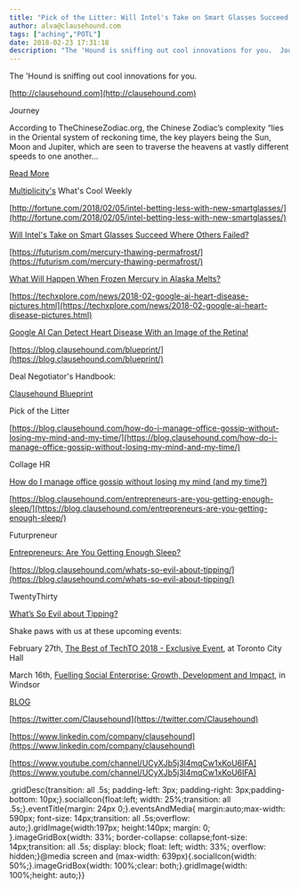 ```yaml
---
title: "Pick of the Litter: Will Intel's Take on Smart Glasses Succeed Where Others Failed?"
author: alva@clausehound.com
tags: ["aching","POTL"]
date: 2018-02-23 17:31:18
description: "The 'Hound is sniffing out cool innovations for you.  Journey According to TheChineseZodiac.org, the Chinese Zodiac’s complexity “lies in the Oriental system of reckoning time, the key players being t..."
---
```


The 'Hound is sniffing out cool innovations for you.

[http://clausehound.com](http://clausehound.com)

Journey

 According to TheChineseZodiac.org, the Chinese Zodiac’s complexity “lies in the Oriental system of reckoning time, the key players being the Sun, Moon and Jupiter, which are seen to traverse the heavens at vastly different speeds to one another... 

[Read More](https://blog.clausehound.com/happy-lunar-new-year-of-the-earth-dog/)

[Multiplicity's](http://multiplicity.media) What's Cool Weekly

[http://fortune.com/2018/02/05/intel-betting-less-with-new-smartglasses/](http://fortune.com/2018/02/05/intel-betting-less-with-new-smartglasses/)

[Will Intel's Take on Smart Glasses Succeed Where Others Failed?](http://fortune.com/2018/02/05/intel-betting-less-with-new-smartglasses/)

[https://futurism.com/mercury-thawing-permafrost/](https://futurism.com/mercury-thawing-permafrost/)

[What Will Happen When Frozen Mercury in Alaska Melts?](https://futurism.com/mercury-thawing-permafrost/)

[https://techxplore.com/news/2018-02-google-ai-heart-disease-pictures.html](https://techxplore.com/news/2018-02-google-ai-heart-disease-pictures.html)

[Google AI Can Detect Heart Disease With an Image of the Retina! ](https://techxplore.com/news/2018-02-google-ai-heart-disease-pictures.html)

[https://blog.clausehound.com/blueprint/](https://blog.clausehound.com/blueprint/)

Deal Negotiator's Handbook: 

[ Clausehound Blueprint ](https://blog.clausehound.com/blueprint/)

Pick of the Litter

[https://blog.clausehound.com/how-do-i-manage-office-gossip-without-losing-my-mind-and-my-time/](https://blog.clausehound.com/how-do-i-manage-office-gossip-without-losing-my-mind-and-my-time/)

 Collage HR 

[ How do I manage office gossip without losing my mind (and my time?)](https://blog.clausehound.com/how-do-i-manage-office-gossip-without-losing-my-mind-and-my-time/)

[https://blog.clausehound.com/entrepreneurs-are-you-getting-enough-sleep/](https://blog.clausehound.com/entrepreneurs-are-you-getting-enough-sleep/)

 Futurpreneur 

[ Entrepreneurs: Are You Getting Enough Sleep?](https://blog.clausehound.com/entrepreneurs-are-you-getting-enough-sleep/)

[https://blog.clausehound.com/whats-so-evil-about-tipping/](https://blog.clausehound.com/whats-so-evil-about-tipping/)

 TwentyThirty 

[What’s So Evil about Tipping?](https://blog.clausehound.com/whats-so-evil-about-tipping/)

Shake paws with us at these upcoming events: 

February 27th, [The Best of TechTO 2018 - Exclusive Event](https://blog.clausehound.com/the-best-of-techto-2018-exclusive-event/), at Toronto City Hall

March 16th, [Fuelling Social Enterprise: Growth, Development and Impact](https://blog.clausehound.com/fuelling-social-enterprise-growth-development-and-impact/), in Windsor

[BLOG](http://blog.clausehound.com)

[https://twitter.com/Clausehound](https://twitter.com/Clausehound)

[https://www.linkedin.com/company/clausehound](https://www.linkedin.com/company/clausehound)

[https://www.youtube.com/channel/UCyXJb5j3l4mqCw1xKoU6IFA](https://www.youtube.com/channel/UCyXJb5j3l4mqCw1xKoU6IFA)

.gridDesc{transition: all .5s; padding-left: 3px; padding-right: 3px;padding-bottom: 10px;}.socialIcon{float:left; width: 25%;transition: all .5s;}.eventTitle{margin: 24px 0;}.eventsAndMedia{ margin:auto;max-width: 590px; font-size: 14px;transition: all .5s;overflow: auto;}.gridImage{width:197px; height:140px; margin: 0; }.imageGridBox{width: 33%; border-collapse: collapse;font-size: 14px;transition: all .5s; display: block; float: left; width: 33%; overflow: hidden;}@media screen and (max-width: 639px){.socialIcon{width: 50%;}.imageGridBox{width: 100%;clear: both;}.gridImage{width: 100%;height: auto;}}